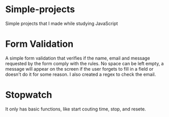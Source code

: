 # Simple-projects
Simple projects that I made while studying JavaScript

# Form Validation

A simple form validation that verifies if the name, email and message requested by the form comply with the rules. No space can be left empty, a message will appear on the screen if the user forgets to fill in a field or doesn't do it for some reason. I also created a regex to check the email.

# Stopwatch

It only has basic functions, like start couting time, stop, and resete.
